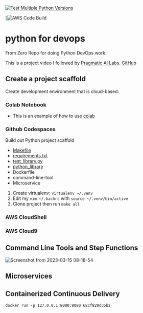 [![Test Multiple Python Versions](https://github.com/TylerDev16/python-for-devops/actions/workflows/main.yml/badge.svg)](https://github.com/TylerDev16/python-for-devops/actions/workflows/main.yml)

[![AWS Code Build](https://codebuild.us-east-1.amazonaws.com/badges?uuid=eyJlbmNyeXB0ZWREYXRhIjoiaU44dnoxOUNmSVBmNnY3b0trMzhidE9RQkdCQjNoWkMxOEFBWG0ycU40UmVNKzRQRGprU3paZ1YwdFc3Mk44Q01MZzBlYlJtMU5ZS1prNmlPOEx5anFRPSIsIml2UGFyYW1ldGVyU3BlYyI6InM1c1FveW9QVERqNzdZSWIiLCJtYXRlcmlhbFNldFNlcmlhbCI6MX0%3D&branch=main)

# python for devops

 From Zero Repo for doing Python DevOps work.
 
 This is a project video I followed by [Pragmatic AI Labs](https://www.youtube.com/watch?v=kwZNpieUreA&t=7371s). [GitHub](https://github.com/noahgift/python-for-devops-may-2022)

## Create a project scaffold

Create development environment that is cloud-based: 

### Colab Notebook

* This is an example of how to use [colab](https://github.com/TylerDev16/python-for-devops/blob/main/getting_started_python.ipynb)

### Github Codespaces 

Build out Python project scaffold

* [Makefile](https://github.com/TylerDev16/python-for-devops/blob/main/Makefile)
* [requirements.txt](https://github.com/TylerDev16/python-for-devops/blob/main/requirements.txt)
* [test_library.py](https://github.com/TylerDev16/python-for-devops/blob/main/test_devopslib.py)
* [python_library](https://github.com/TylerDev16/python-for-devops/tree/main/devopslib)
* Dockerfile
* command-line-tool
* Microservice

1. Create virtualenv: `virtualenv ~/.venv`
2. Edit my `vim ~/.bachrc` with `source ~/.venv/bin/active`
3. Clone project then run `make all`


### AWS CloudShell

### AWS Cloud9

## Command Line Tools and Step Functions
![Screenshot from 2023-03-15 08-18-54](https://user-images.githubusercontent.com/97607018/225307110-33519380-84f5-4ec7-8980-024b233cc6a7.png)


## Microservices

## Containerized Continuous Delivery


`docker run -p 127.0.0.1:8080:8080 68cf820d35b2`
